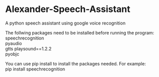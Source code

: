 # Alexander-Speech-Assistant
A python speech assistant using google voice recognition 
  
The follwing packages need to be installed before running the program:  
speechrecognition  
pyaudio  
gtts
playsound==1.2.2  
pyobjc  
  
You can use pip install to install the packages needed. For example:  
pip install speechrecognition

